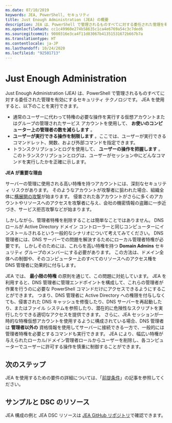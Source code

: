```yaml
---
ms.date: 07/10/2019
keywords: JEA, PowerShell, セキュリティ
title: Just Enough Administration (JEA) の概要
description: JEA は、PowerShell で管理されるものすべてに対する委任された管理を有効にするセキュリティ テクノロジです。
ms.openlocfilehash: cc1c49960e274b58635c1ca4e6769a54c3c7ded6
ms.sourcegitcommit: 9080316e3ca4f11d83067b41351531672b667b7a
ms.translationtype: HT
ms.contentlocale: ja-JP
ms.lasthandoff: 10/24/2020
ms.locfileid: "92501713"
---
```

# <a name="just-enough-administration"></a>Just Enough Administration

Just Enough Administration (JEA) は、PowerShell で管理されるものすべてに対する委任された管理を有効にするセキュリティ テクノロジです。 JEA を使用すると、以下のことを実行できます。

- 通常のユーザーに代わって特権の必要な操作を実行する仮想アカウントまたはグループの管理されたサービス アカウントを使用して、 **お使いのコンピューター上の管理者の数を減らします** 。
- **ユーザーが実行できる操作を制限します** 。ここでは、ユーザーが実行できるコマンドレット、関数、および外部コマンドを指定できます。
- トランスクリプションとログを使用して、 **ユーザーの操作を把握します** 。このトランスクリプションとログは、ユーザーがセッション中にどんなコマンドを実行したかを正確に示します。

**JEA が重要な理由**

サーバーの管理に使用される高い特権を持つアカウントには、深刻なセキュリティ リスクがあります。 そのようなアカウントが攻撃者に狙われた場合、組織全体に[横展開の攻撃](https://aka.ms/pth)が始まります。 侵害された各アカウントがさらに多くのアカウントやリソースへのアクセスを攻撃者に与え、会社の機密情報の盗難に一歩近づき、サービス拒否攻撃などが始まります。

しかしながら、管理者特権を削除することは簡単なことではありません。 DNS ロールが Active Directory ドメイン コントローラーと同じコンピューターにインストールされるという一般的なシナリオについて考えてみてください。 DNS 管理者には、DNS サーバーでの問題を解決するためにローカル管理者特権が必要です。 しかしそのためには、これらを高い特権を持つ **Domain Admins** セキュリティ グループのメンバーにする必要があります。 この方法は、ドメイン全体への制御や、そのコンピューター上のすべてのリソースへのアクセス権を DNS 管理者に効果的に付与します。

JEA では、 **最小限の特権** の原則を通じて、この問題に対処しています。 JEA を利用すると、DNS 管理者に管理エンドポイントを構成して、これらの管理者が作業を行うのに必要な PowerShell コマンドだけにアクセスできるようにすることができます。 つまり、DNS 管理者に Active Directory への権限を付与しなくても、侵害された DNS キャッシュを修復したり、DNS サーバーを再起動したり、またはファイル システムを参照したり、潜在的に危険性なスクリプトを実行したりできる適切なアクセスを提供できます。 さらに、JEA セッションが一時的な特権仮想アカウントを使用するように構成されている場合、DNS 管理者は **管理者以外の** 資格情報を使用してサーバーに接続できる一方で、一般的には管理者特権を必要とするコマンドも実行できます。 JEA により、幅広い特権が与えられたローカル/ドメイン管理者ロールからユーザーを削除し、各コンピューターでユーザーに許可する操作を慎重に制御することができます。

## <a name="next-steps"></a>次のステップ

JEA を使用するための要件の詳細については、「[前提条件](prerequisites.md)」の記事を参照してください。

## <a name="samples-and-dsc-resource"></a>サンプルと DSC のリソース

JEA 構成の例と JEA DSC リソースは [JEA GitHub リポジトリ](https://github.com/PowerShell/JEA)で確認できます。
